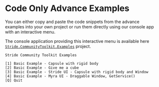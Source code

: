 # Code Only Advance Examples

You can either copy and paste the code snippets from the advance examples into your own project or run them directly using our console app with an interactive menu.

The console application providing this interactive menu is available here [`Stride.CommunityToolkit.Examples`](https://github.com/stride3d/stride-community-toolkit/tree/main/src/Stride.CommunityToolkit.Examples) project.


```plaintext
Stride Community Toolkit Examples

[1] Basic Example - Capsule with rigid body
[2] Basic Example - Give me a cube
[3] Basic Example - Stride UI - Capsule with rigid body and Window
[4] Basic Example - Myra UI - Draggable Window, GetService()
[Q] Quit
```